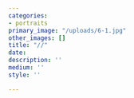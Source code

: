 ```yaml
---
categories:
- portraits
primary_image: "/uploads/6-1.jpg"
other_images: []
title: "//"
date: 
description: ''
medium: ''
style: ''

---
```

